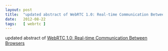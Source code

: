 ```yaml
---
layout: post
title:  "updated abstract of WebRTC 1.0: Real-time Communication Between Browsers"
date:   2012-08-22
tags:   [ webrtc ]
---
```


updated abstract of [WebRTC 1.0: Real-time Communication Between Browsers](/spec/webrtc)

